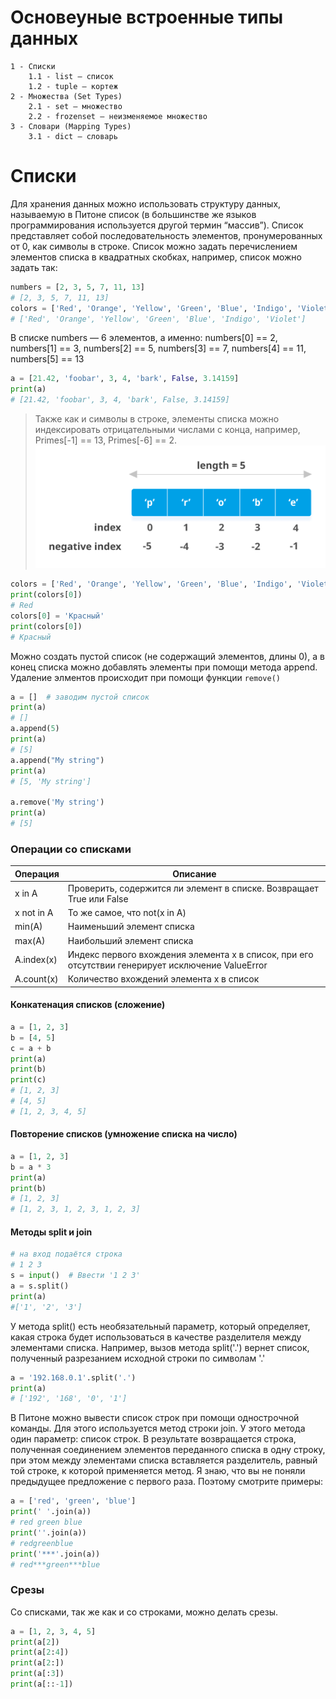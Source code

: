 # Основеуные встроенные типы данных
    1 - Списки 
        1.1 - list – список
        1.2 - tuple – кортеж
    2 - Множества (Set Types)
        2.1 - set – множество
        2.2 - frozenset – неизменяемое множество
    3 - Словари (Mapping Types)
        3.1 - dict – словарь
# Списки
Для хранения данных можно использовать структуру данных, называемую в Питоне список (в большинстве же языков программирования используется другой термин “массив”). Список представляет собой последовательность элементов, пронумерованных от 0, как символы в строке. Список можно задать перечислением элементов списка в квадратных скобках, например, список можно задать так:
```python
numbers = [2, 3, 5, 7, 11, 13]
# [2, 3, 5, 7, 11, 13]
colors = ['Red', 'Orange', 'Yellow', 'Green', 'Blue', 'Indigo', 'Violet']
# ['Red', 'Orange', 'Yellow', 'Green', 'Blue', 'Indigo', 'Violet']
```
В списке numbers — 6 элементов, а именно: numbers[0] == 2, numbers[1] == 3, numbers[2] == 5, numbers[3] == 7, numbers[4] == 11, numbers[5] == 13
```python
a = [21.42, 'foobar', 3, 4, 'bark', False, 3.14159]
print(a)
# [21.42, 'foobar', 3, 4, 'bark', False, 3.14159]
```
> Также как и символы в строке, элементы списка можно индексировать отрицательными числами с конца, например, Primes[-1] == 13, Primes[-6] == 2.
![img](./img/list-index.png)
```python
colors = ['Red', 'Orange', 'Yellow', 'Green', 'Blue', 'Indigo', 'Violet']
print(colors[0])
# Red
colors[0] = 'Красный'
print(colors[0])
# Красный
```

Можно создать пустой список (не содержащий элементов, длины 0), а в конец списка можно добавлять элементы при помощи метода append.
Удаление элментов происходит при помощи функции `remove()`
```python
a = []  # заводим пустой список
print(a)
# []
a.append(5)
print(a)
# [5]
a.append("My string")
print(a)
# [5, 'My string']

a.remove('My string')
print(a)
# [5]

```
### Операции со списками
| Операция | Описание |
| ------------ | ------------ |
| x in A | Проверить, содержится ли элемент в списке. Возвращает True или False |
| x not in A | То же самое, что not(x in A) |
| min(A) | Наименьший элемент списка |
| max(A) | Наибольший элемент списка |
| A.index(x) | Индекс первого вхождения элемента x в список, при его отсутствии генерирует исключение ValueError |
| A.count(x) | Количество вхождений элемента x в список |
#### Конкатенация списков (сложение)
```python
a = [1, 2, 3]
b = [4, 5]
c = a + b
print(a)
print(b)
print(c)
# [1, 2, 3]
# [4, 5]
# [1, 2, 3, 4, 5]
```
#### Повторение списков (умножение списка на число)
```python
a = [1, 2, 3]
b = a * 3
print(a)
print(b)
# [1, 2, 3]
# [1, 2, 3, 1, 2, 3, 1, 2, 3]
```
#### Методы split и join
```python
# на вход подаётся строка
# 1 2 3
s = input()  # Ввести '1 2 3'
a = s.split()  
print(a)
#['1', '2', '3']
```
У метода split() есть необязательный параметр, который определяет, какая строка будет использоваться в качестве разделителя между элементами списка. Например, вызов метода split('.') вернет список, полученный разрезанием исходной строки по символам '.'
```python
a = '192.168.0.1'.split('.')
print(a)
# ['192', '168', '0', '1']
```
В Питоне можно вывести список строк при помощи однострочной команды. Для этого используется метод строки join. У этого метода один параметр: список строк. В результате возвращается строка, полученная соединением элементов переданного списка в одну строку, при этом между элементами списка вставляется разделитель, равный той строке, к которой применяется метод. Я знаю, что вы не поняли предыдущее предложение с первого раза. Поэтому смотрите примеры:
```python
a = ['red', 'green', 'blue']
print(' '.join(a))
# red green blue
print(''.join(a))
# redgreenblue
print('***'.join(a))
# red***green***blue
```
### Срезы
Со списками, так же как и со строками, можно делать срезы.
```python
a = [1, 2, 3, 4, 5]
print(a[2])
print(a[2:4])
print(a[2:])
print(a[:3])
print(a[::-1])
```
